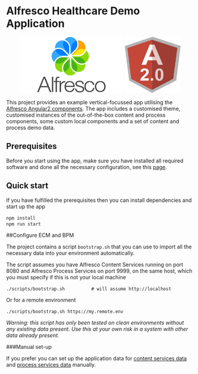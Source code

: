 # Alfresco Healthcare Demo Application

<p align="center">
  <img title="alfresco" alt='alfresco' src='assets/alfresco.png'  width="280px" height="150px"></img>
  <img title="angular2" alt='angular2' src='assets/angular2.png'  width="150px" height="150px"></img>
</p>

This project provides an example vertical-focussed app utilising the
[Alfresco Angular2 components](http://github.com/Alfresco/alfresco-ng2-components). The app includes a
customised theme, customised instances of the out-of-the-box content and process components, some custom
local components and a set of content and process demo data.

## Prerequisites

Before you start using the app, make sure you have installed all required software and done all the
necessary configuration, see this [page](PREREQUISITES.md).

## Quick start

If you have fulfilled the prerequisites then you can install dependencies and start up the app

    npm install
    npm run start

##Configure ECM and BPM

The project contains a script `bootstrap.sh` that you can use to import all the necessary data into your
environment automatically.

The script assumes you have Alfresco Content Services running on port 8080 and Alfresco Process Services
on port 9999, on the same host, which you must specify if this is not your local machine

    ./scripts/bootstrap.sh          # will assume http://localhost

Or for a remote environment

    ./scripts/bootstrap.sh https://my.remote.env

*Warning: this script has only been tested on clean environments without any existing data present. Use
this at your own risk in a system with other data already present.*

###Manual set-up

If you prefer you can set up the application data for [content services data](assets/ecm/README.md) and
[process services data](assets/bpm/README.md) manually.
